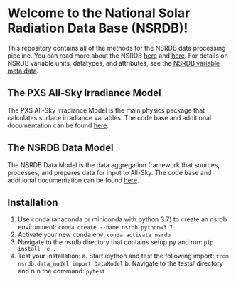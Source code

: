 # Welcome to the National Solar Radiation Data Base (NSRDB)!
This repository contains all of the methods for the NSRDB data processing pipeline. 
You can read more about the NSRDB [here](https://nsrdb.nrel.gov/) and [here](https://www.sciencedirect.com/science/article/pii/S136403211830087X). 
For details on NSRDB variable units, datatypes, and attributes, see the [NSRDB variable meta data](https://github.nrel.gov/PXS/nsrdb/blob/master/config/nsrdb_vars.csv).

## The PXS All-Sky Irradiance Model
The PXS All-Sky Irradiance Model is the main physics package that calculates surface irradiance variables. 
The code base and additional documentation can be found [here](https://github.nrel.gov/PXS/nsrdb/tree/master/nsrdb/all_sky).

## The NSRDB Data Model
The NSRDB Data Model is the data aggregation framework that sources, processes, and prepares data for input to All-Sky. 
The code base and additional documentation can be found [here](https://github.nrel.gov/PXS/nsrdb/tree/master/nsrdb/data_model).

## Installation
1. Use conda (anaconda or miniconda with python 3.7) to create an nsrdb environment: `conda create --name nsrdb python=3.7`
2. Activate your new conda env: `conda activate nsrdb`
3. Navigate to the nsrdb directory that contains setup.py and run: `pip install -e .`
4. Test your installation:
    a. Start ipython and test the following import: `from nsrdb.data_model import DataModel`
	b. Navigate to the tests/ directory and run the command: `pytest`
